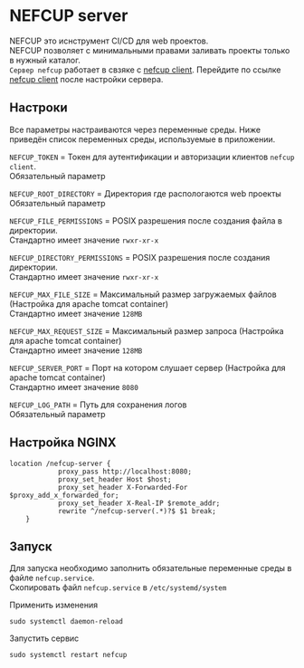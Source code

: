 # NEFCUP server
NEFCUP это иснструмент CI/CD для web проектов.\
NEFCUP позволяет с минимальными правами заливать проекты только в нужный каталог.\
`Сервер nefcup` работает в свзяке с [nefcup client](https://github.com/kuldiegor/nefcup-client). 
Перейдите по ссылке [nefcup client](https://github.com/kuldiegor/nefcup-client) после настройки сервера.

## Настроки
Все параметры настраиваются через переменные среды. Ниже приведён список переменных среды, используемые в приложении.

`NEFCUP_TOKEN` =
Токен для аутентификации и авторизации клиентов `nefcup client`.\
Обязательный параметр

`NEFCUP_ROOT_DIRECTORY` =
Директория где распологаются web проекты\
Обязательный параметр

`NEFCUP_FILE_PERMISSIONS` =
POSIX разрешения после создания файла в директории.\
Стандартно имеет значение `rwxr-xr-x`

`NEFCUP_DIRECTORY_PERMISSIONS` =
POSIX разрешения после создания директории.\
Стандартно имеет значение `rwxr-xr-x`

`NEFCUP_MAX_FILE_SIZE` =
Максимальный размер загружаемых файлов (Настройка для apache tomcat container)\
Стандартно имеет значение `128MB`

`NEFCUP_MAX_REQUEST_SIZE` =
Максимальный размер запроса (Настройка для apache tomcat container)\
Стандартно имеет значение `128MB`

`NEFCUP_SERVER_PORT` =
Порт на котором слушает сервер (Настройка для apache tomcat container)\
Стандартно имеет значение `8080`

`NEFCUP_LOG_PATH` =
Путь для сохранения логов\
Обязательный параметр

## Настройка NGINX
```nginx
location /nefcup-server {
            proxy_pass http://localhost:8080;
            proxy_set_header Host $host;
            proxy_set_header X-Forwarded-For $proxy_add_x_forwarded_for;
            proxy_set_header X-Real-IP $remote_addr;
            rewrite ^/nefcup-server(.*)?$ $1 break;
    }
```


## Запуск
Для запуска необходимо заполнить обязательные переменные среды в файле `nefcup.service`.\
Скопировать файл `nefcup.service` в `/etc/systemd/system`

Применить изменения
```shell
sudo systemctl daemon-reload
```
      
Запустить сервис
```shell
sudo systemctl restart nefcup
```